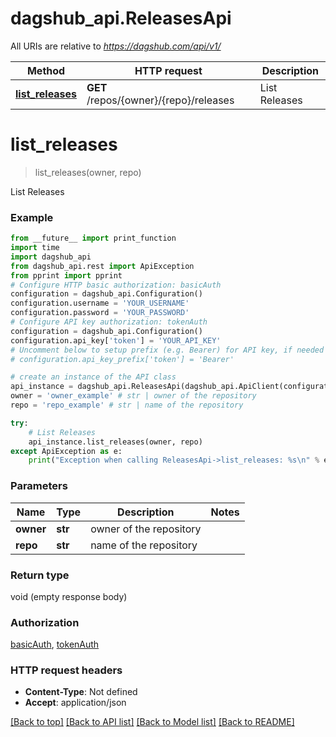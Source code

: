 # dagshub_api.ReleasesApi

All URIs are relative to *https://dagshub.com/api/v1/*

Method | HTTP request | Description
------------- | ------------- | -------------
[**list_releases**](ReleasesApi.md#list_releases) | **GET** /repos/{owner}/{repo}/releases | List Releases

# **list_releases**
> list_releases(owner, repo)

List Releases

### Example
```python
from __future__ import print_function
import time
import dagshub_api
from dagshub_api.rest import ApiException
from pprint import pprint
# Configure HTTP basic authorization: basicAuth
configuration = dagshub_api.Configuration()
configuration.username = 'YOUR_USERNAME'
configuration.password = 'YOUR_PASSWORD'
# Configure API key authorization: tokenAuth
configuration = dagshub_api.Configuration()
configuration.api_key['token'] = 'YOUR_API_KEY'
# Uncomment below to setup prefix (e.g. Bearer) for API key, if needed
# configuration.api_key_prefix['token'] = 'Bearer'

# create an instance of the API class
api_instance = dagshub_api.ReleasesApi(dagshub_api.ApiClient(configuration))
owner = 'owner_example' # str | owner of the repository
repo = 'repo_example' # str | name of the repository

try:
    # List Releases
    api_instance.list_releases(owner, repo)
except ApiException as e:
    print("Exception when calling ReleasesApi->list_releases: %s\n" % e)
```

### Parameters

Name | Type | Description  | Notes
------------- | ------------- | ------------- | -------------
 **owner** | **str**| owner of the repository | 
 **repo** | **str**| name of the repository | 

### Return type

void (empty response body)

### Authorization

[basicAuth](../README.md#basicAuth), [tokenAuth](../README.md#tokenAuth)

### HTTP request headers

 - **Content-Type**: Not defined
 - **Accept**: application/json

[[Back to top]](#) [[Back to API list]](../README.md#documentation-for-api-endpoints) [[Back to Model list]](../README.md#documentation-for-models) [[Back to README]](../README.md)


